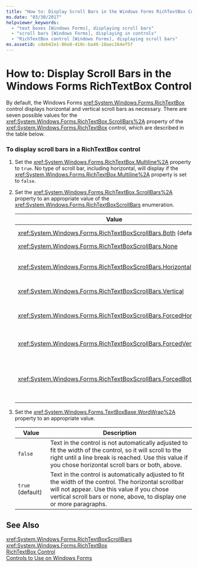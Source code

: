 ```yaml
---
title: "How to: Display Scroll Bars in the Windows Forms RichTextBox Control"
ms.date: "03/30/2017"
helpviewer_keywords: 
  - "text boxes [Windows Forms], displaying scroll bars"
  - "scroll bars [Windows Forms], displaying in controls"
  - "RichTextBox control [Windows Forms], displaying scroll bars"
ms.assetid: cdeb42e1-86e8-410c-ba46-18aec264ef5f
---
```

# How to: Display Scroll Bars in the Windows Forms RichTextBox Control
By default, the Windows Forms <xref:System.Windows.Forms.RichTextBox> control displays horizontal and vertical scroll bars as necessary. There are seven possible values for the <xref:System.Windows.Forms.RichTextBox.ScrollBars%2A> property of the <xref:System.Windows.Forms.RichTextBox> control, which are described in the table below.  

### To display scroll bars in a RichTextBox control  

1. Set the <xref:System.Windows.Forms.RichTextBox.Multiline%2A> property to `true`. No type of scroll bar, including horizontal, will display if the <xref:System.Windows.Forms.RichTextBox.Multiline%2A> property is set to `false`.  

2. Set the <xref:System.Windows.Forms.RichTextBox.ScrollBars%2A> property to an appropriate value of the <xref:System.Windows.Forms.RichTextBoxScrollBars> enumeration.  


   |                               Value                                |                                                                                                                         Description                                                                                                                         |
   |--------------------------------------------------------------------|-------------------------------------------------------------------------------------------------------------------------------------------------------------------------------------------------------------------------------------------------------------|
   |  <xref:System.Windows.Forms.RichTextBoxScrollBars.Both> (default)  |                                                                      Displays horizontal or vertical scroll bars, or both, only when text exceeds the width or length of the control.                                                                       |
   |       <xref:System.Windows.Forms.RichTextBoxScrollBars.None>       |                                                                                                           Never displays any type of scroll bar.                                                                                                            |
   |    <xref:System.Windows.Forms.RichTextBoxScrollBars.Horizontal>    |                             Displays a horizontal scroll bar only when the text exceeds the width of the control. (For this to occur, the <xref:System.Windows.Forms.TextBoxBase.WordWrap%2A> property must be set to `false`.)                             |
   |     <xref:System.Windows.Forms.RichTextBoxScrollBars.Vertical>     |                                                                                    Displays a vertical scroll bar only when the text exceeds the height of the control.                                                                                     |
   | <xref:System.Windows.Forms.RichTextBoxScrollBars.ForcedHorizontal> |                         Displays a horizontal scroll bar when the <xref:System.Windows.Forms.TextBoxBase.WordWrap%2A> property is set to `false`. The scroll bar appears dimmed when text does not exceed the width of the control.                         |
   |  <xref:System.Windows.Forms.RichTextBoxScrollBars.ForcedVertical>  |                                                                  Always displays a vertical scroll bar. The scroll bar appears dimmed when text does not exceed the length of the control.                                                                  |
   |    <xref:System.Windows.Forms.RichTextBoxScrollBars.ForcedBoth>    | Always displays a vertical scrollbar. Displays a horizontal scroll bar when the <xref:System.Windows.Forms.TextBoxBase.WordWrap%2A> property is set to `false`. The scroll bars appear grayed when text does not exceed the width or length of the control. |


3. Set the <xref:System.Windows.Forms.TextBoxBase.WordWrap%2A> property to an appropriate value.  


   |      Value       |                                                                                                         Description                                                                                                          |
   |------------------|------------------------------------------------------------------------------------------------------------------------------------------------------------------------------------------------------------------------------|
   |     `false`      |     Text in the control is not automatically adjusted to fit the width of the control, so it will scroll to the right until a line break is reached. Use this value if you chose horizontal scroll bars or both, above.      |
   | `true` (default) | Text in the control is automatically adjusted to fit the width of the control. The horizontal scrollbar will not appear. Use this value if you chose vertical scroll bars or none, above, to display one or more paragraphs. |


## See Also  
 <xref:System.Windows.Forms.RichTextBoxScrollBars>  
 <xref:System.Windows.Forms.RichTextBox>  
 [RichTextBox Control](../../../../docs/framework/winforms/controls/richtextbox-control-windows-forms.md)  
 [Controls to Use on Windows Forms](../../../../docs/framework/winforms/controls/controls-to-use-on-windows-forms.md)
